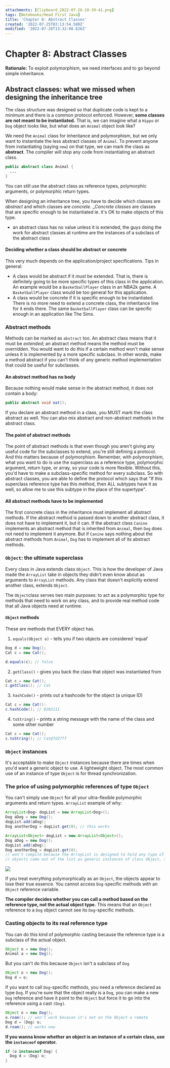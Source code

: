 ```yaml
---
attachments: [Clipboard_2022-07-26-10-39-41.png]
tags: [Notebooks/Head First Java]
title: 'Chapter 8: Abstract Classes'
created: '2022-07-25T03:13:54.580Z'
modified: '2022-07-26T13:32:08.626Z'
---
```


# Chapter 8: Abstract Classes

__Rationale:__ To exploit polymorphism, we need interfaces and to go beyond simple inheritance. 


## Abstract classes: what we missed when designing the inheritance tree

The class structure was designed so that duplicate code is kept to a minimum and there is a common protocol enforced. However, __some classes are not meant to be instantiated.__ That is, we can imagine what a `Hippo` or `Dog` object looks like, but what does an `Animal` object look like?

We need the `Animal` class for inheritance and polymorphism, but we only want to instantiate the less abstract classes of `Animal`. To prevent anyone from instantiating (saying `new`) on that type, we can mark the class as __abstract__. The compiler will stop any code from instantiating an abstract class. 

```java
public abstract class Animal {
  ...
}
```

You can still use the abstract class as reference types, polymorphic arguments, or polymorphic return types.

When designing an inheritance tree, you have to decide which classes are _abstract_ and which classes are _concrete_. __Concrete classes_ are classes that are specific enough to be instantiated ie. it's OK to make objects of this type. 

* an abstract class has no value unless it is extended, the guys doing the work for abstract classes at runtime are the instances of a subclass of the abstract class

#### Deciding whether a class should be abstract or concrete

This very much depends on the application/project specifications. Tips in general:

- A class would be abstract if it _must_ be extended. That is, there is definitely going to be more specific types of this class in the application. An example would be a `BasketballPlayer` class in an NBA2k game. A `BasketballPlayer` class would be too general for this application.
- A class would be concrete if it is specific enough to be instantiated. There is no more need to extend a concrete class, the inheritance line for it ends there. The same `BasketballPlayer` class can be specific enough in an application like The Sims.


### Abstract methods

Methods can be marked as `abstract` too. An abstract class means that it must be _extended_; an abstract method means the method must be _overridden._ You would want to do this if a certain method won't make sense unless it is implemented by a more specific subclass. In other words, make a method abstract if you can't think of any generic method implementation that could be useful for subclasses. 

#### An abstract method has no body

Because nothing would make sense in the abstract method, it does not contain a body:
```java
public abstract void eat();
```
If you declare an abstract method in a class, you MUST mark the class abstract as well. You can also mix abstract and non-abstract methods in the abstract class.

#### The point of abstract methods

The point of abstract methods is that even though you aren't giving any useful code for the subclasses to extend, you're still defining a protocol. And this matters because of polymorphism. Remember, with polymorphism, what you want to do is use the superclass as a reference type, polymorphic argument, return type, or array, so your code is more flexible. Without this, you'd have to make a subclass-specific method for every subclass. So with abstract classes, you are able to define the protocol which says that "If this superclass reference type has this method, then ALL subtypes have it as well, so allow me to use this subtype in the place of the supertype".

#### All abstract methods have to be implemented

The first concrete class in the inheritance must implement all abstract methods. If the abstract method is passed down to another abstract class, it does not have to implement it, but it can. If the abstract class `Canine` implements an abstract method that is inherited from `Animal`, then `Dog` does not need to implement it anymore. But if `Canine` says nothing about the abstract methods from `Animal`, `Dog` has to implement all of its abstract methods.

### `Object`: the ultimate superclass

Every class in Java extends class `Object`. This is how the developer of Java made the `ArrayList` take in objects they didn't even know about as arguments to `ArrayList` methods. Any class that doesn't explicitly extend another class, extends `Object`. 

The `Object`class serves two main purposes: to act as a polymorphic type for methods that need to work on any class, and to provide real method code that all Java objects need at runtime. 

#### `Object` methods
These are methods that EVERY object has.

1. `equals(Object o)` - tells you if two objects are considered 'equal'

```java
Dog d = new Dog();
Cat c = new Cat();

d.equals(c); // false
```

2. `getClass()` - gives you back the class that object was instantiated from
```java
Cat c = new Cat();
c.getClass(); // Cat
```

3. `hashCode()` - prints out a hashcode for the object (a unique ID)
```java
Cat c = new Cat():
c.hashCode(); // 8202111
```

4. `toString()` - prints a string message with the name of the class and some other number 
```java
Cat c = new Cat();
c.toString(); // Cat@7d277f
```

### `Object` instances

It's acceptable to make `Object` instances because there are times when you'd want a generic object to use. A lightweight object. The most common use of an instance of type `Object` is for thread synchronization. 

### The price of using polymorphic references of type `Object`

You can't simply use `Object` for all your ultra-flexible polymorphic arguments and return types. `ArrayList` example of why:

```java
ArrayList<Dog> dogList = new ArrayList<Dog>();
Dog aDog = new Dog();
dogList.add(aDog);
Dog anotherDog = dogList.get(0); // this works
```

```java
ArrayList<Object> dogList = new ArrayList<Object>();
Dog aDog = new Dog();
dogList.add(aDog);
Dog anotherDog = dogList.get(0);
// won't compile because the ArrayList is designed to hold any type of Object, the get() methods returns type Object and not Dog
// objects come out of the list as generic instances of class Object, the compiler cannot assume things
```

![](@attachment/Clipboard_2022-07-26-10-39-41.png)

If you treat everything polymorphically as an `Object`, the objects appear to lose their true essence. You cannot access `Dog`-specific methods with an `Object` reference variable. 

__The compiler decides whether you can call a method based on the reference type, not the actual object type.__ This means that an `Object` reference to a `Dog` object cannot see its `Dog`-specific methods. 

### Casting objects to its real reference type

You can do this kind of polymorphic casting because the reference type is a subclass of the actual object. 
```java
Object o = new Dog();
Animal a = new Dog();
```

But you can't do this because `Object` isn't a subclass of `Dog`
```java
Object o = new Dog();
Dog d = o;
```

If you want to call `Dog`-specific methods, you need a reference declared as type `Dog`. If you're sure that the object really is a `Dog`, you can make a new `Dog` reference and have it point to the `Object` but force it to go into the reference using a cast `(Dog)`.
```java
Object o = new Dog();
o.roam(); // won't work because it's not on the Object o remote
Dog d = (Dog) o;
d.roam(); // works now
``` 

__If you wanna know whether an object is an instance of a certain class, use the `instanceof` operator.__

```java
if (o instanceof Dog) {
  Dog d = (Dog) o;
}
```

